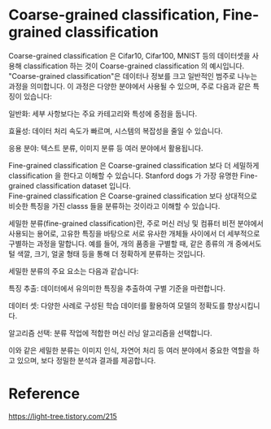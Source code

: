# Coarse-grained classification, Fine-grained classification
Coarse-grained classification 은 Cifar10, Cifar100, MNIST 등의 데이터셋을 사용해 classification 하는 것이 Coarse-grained classification 의 예시입니다.  
"Coarse-grained classification"은 데이터나 정보를 크고 일반적인 범주로 나누는 과정을 의미합니다. 이 과정은 다양한 분야에서 사용될 수 있으며, 주로 다음과 같은 특징이 있습니다:

일반화: 세부 사항보다는 주요 카테고리와 특성에 중점을 둡니다.

효율성: 데이터 처리 속도가 빠르며, 시스템의 복잡성을 줄일 수 있습니다.

응용 분야: 텍스트 분류, 이미지 분류 등 여러 분야에서 활용됩니다.



Fine-grained classification 은 Coarse-grained classification 보다 더 세밀하게 classification 을 한다고 이해할 수 있습니다. Stanford dogs 가 가장 유명한 Fine-grained classification dataset 입니다.  
Fine-grained classification 은 Coarse-grained classification 보다 상대적으로 비슷한 특징을 가진 classs 들을 분류하는 것이라고 이해할 수 있습니다.  

세밀한 분류(fine-grained classification)란, 주로 머신 러닝 및 컴퓨터 비전 분야에서 사용되는 용어로, 고유한 특징을 바탕으로 서로 유사한 개체들 사이에서 더 세부적으로 구별하는 과정을 말합니다. 예를 들어, 개의 품종을 구별할 때, 같은 종류의 개 중에서도 털 색깔, 크기, 얼굴 형태 등을 통해 더 정확하게 분류하는 것입니다.

세밀한 분류의 주요 요소는 다음과 같습니다:

특징 추출: 데이터에서 유의미한 특징을 추출하여 구별 기준을 마련합니다.

데이터 셋: 다양한 사례로 구성된 학습 데이터를 활용하여 모델의 정확도를 향상시킵니다.

알고리즘 선택: 분류 작업에 적합한 머신 러닝 알고리즘을 선택합니다.

이와 같은 세밀한 분류는 이미지 인식, 자연어 처리 등 여러 분야에서 중요한 역할을 하고 있으며, 보다 정밀한 분석과 결과를 제공합니다. 

# Reference
https://light-tree.tistory.com/215
